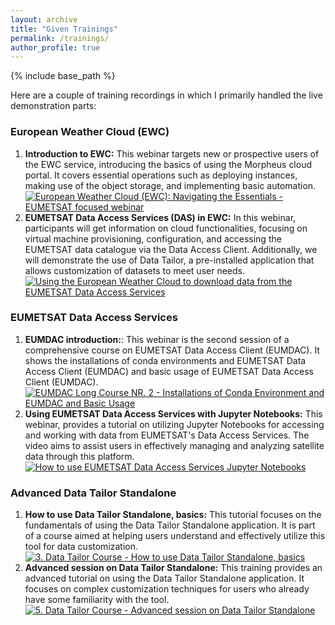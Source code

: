 ```yaml
---
layout: archive
title: "Given Trainings"
permalink: /trainings/
author_profile: true
---
```


{% include base_path %}

Here are a couple of training recordings in which I primarily handled the live demonstration parts:  

### European Weather Cloud (EWC)
1. **Introduction to EWC:** This webinar targets new or prospective users of the EWC service, introducing the basics of using the Morpheus cloud portal. It covers essential operations such as deploying instances, making use of the object storage, and implementing basic automation.  
[![European Weather Cloud (EWC): Navigating the Essentials - EUMETSAT focused webinar](http://img.youtube.com/vi/s6r2unH4KH8/0.jpg)](http://www.youtube.com/watch?v=s6r2unH4KH8 "Introduction to EWC")
2. **EUMETSAT Data Access Services (DAS) in EWC:** In this webinar, participants will get information on cloud functionalities, focusing on virtual machine provisioning, configuration, and accessing the EUMETSAT data catalogue via the Data Access Client. Additionally, we will demonstrate the use of Data Tailor, a pre-installed application that allows customization of datasets to meet user needs.  
[![Using the European Weather Cloud to download data from the EUMETSAT Data Access Services](http://img.youtube.com/vi/LuW_ZCiX4PU/0.jpg)](http://www.youtube.com/watch?v=LuW_ZCiX4PU "EUMETSAT Data Access Services (DAS) in EWC")

### EUMETSAT Data Access Services
1. **EUMDAC introduction:**: This webinar is the second session of a comprehensive course on EUMETSAT Data Access Client (EUMDAC). It shows the installations of conda environments and EUMETSAT Data Access Client (EUMDAC) and basic usage of EUMETSAT Data Access Client (EUMDAC).  
[![EUMDAC Long Course NR. 2 - Installations of Conda Environment and EUMDAC and Basic Usage](http://img.youtube.com/vi/W8QNtbujNCQ/0.jpg)](http://www.youtube.com/watch?v=W8QNtbujNCQ "EUMDAC Long Course 2") 
2. **Using EUMETSAT Data Access Services with Jupyter Notebooks:** This webinar, provides a tutorial on utilizing Jupyter Notebooks for accessing and working with data from EUMETSAT's Data Access Services. The video aims to assist users in effectively managing and analyzing satellite data through this platform.  
[![How to use EUMETSAT Data Access Services Jupyter Notebooks](http://img.youtube.com/vi/T0DZ3VxwIMw/0.jpg)](http://www.youtube.com/watch?v=T0DZ3VxwIMw "EUMETSAT Data Access Services with Jupyter Notebooks")

### Advanced Data Tailor Standalone
1. **How to use Data Tailor Standalone, basics:** This tutorial focuses on the fundamentals of using the Data Tailor Standalone application. It is part of a course aimed at helping users understand and effectively utilize this tool for data customization.  
[![3. Data Tailor Course - How to use Data Tailor Standalone, basics](http://img.youtube.com/vi/3rS9dVhQKXw/0.jpg)](http://www.youtube.com/watch?v=3rS9dVhQKXw "How to use the Data Tailor standalone")
2. **Advanced session on Data Tailor Standalone:** This training provides an advanced tutorial on using the Data Tailor Standalone application. It focuses on complex customization techniques for users who already have some familiarity with the tool.  
[![5. Data Tailor Course - Advanced session on Data Tailor Standalone](https://img.youtube.com/vi/MDM_d-8QFmE/3.jpg)](http://www.youtube.com/watch?v=MDM_d-8QFmE "Advanced session on Data Tailor Standalone")
